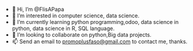 - 👋 Hi, I’m @FlisAPapa
- 👀 I’m interested in computer science, data science.
- 🌱 I’m currently learning python programming,odoo, data science in python, data science in R, SQL language.
- 💞️ I’m looking to collaborate on python,Big data projects.
- 📫 Send an email to promoplusfaso@gmail.com to contact me, thanks.

<!---
FlisAPapa/FlisAPapa is a ✨ special ✨ repository because its `README.md` (this file) appears on your GitHub profile.
You can click the Preview link to take a look at your changes.
--->
